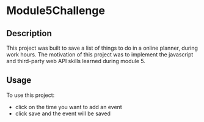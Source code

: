 # Module5Challenge

## Description 

This project was built to save a list of things to do in a online planner, during work hours. The motivation of this project was to implement the javascript and third-party web API skills learned during module 5. 

## Usage

To use this project:

- click on the time you want to add an event
- click save and the event will be saved

